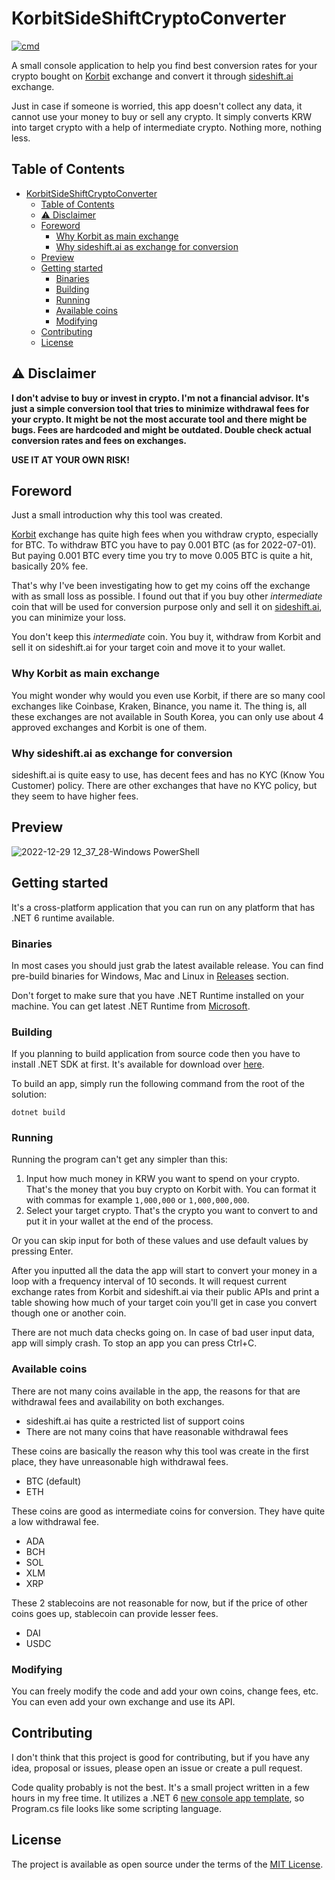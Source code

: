 # KorbitSideShiftCryptoConverter

[![cmd](https://github.com/ipasechnikov/KorbitSideShiftCryptoConverter/actions/workflows/cmd.yml/badge.svg)](https://github.com/ipasechnikov/KorbitSideShiftCryptoConverter/actions/workflows/cmd.yml)

A small console application to help you find best conversion rates for your crypto bought on [Korbit](https://www.korbit.co.kr/) exchange and convert it through [sideshift.ai](https://sideshift.ai/) exchange.

Just in case if someone is worried, this app doesn't collect any data, it cannot use your money to buy or sell any crypto. It simply converts KRW into target crypto with a help of intermediate crypto. Nothing more, nothing less.

## Table of Contents

- [KorbitSideShiftCryptoConverter](#korbitsideshiftcryptoconverter)
  - [Table of Contents](#table-of-contents)
  - [⚠️ Disclaimer](#️-disclaimer)
  - [Foreword](#foreword)
    - [Why Korbit as main exchange](#why-korbit-as-main-exchange)
    - [Why sideshift.ai as exchange for conversion](#why-sideshiftai-as-exchange-for-conversion)
  - [Preview](#preview)
  - [Getting started](#getting-started)
    - [Binaries](#binaries)
    - [Building](#building)
    - [Running](#running)
    - [Available coins](#available-coins)
    - [Modifying](#modifying)
  - [Contributing](#contributing)
  - [License](#license)

## ⚠️ Disclaimer

**I don't advise to buy or invest in crypto. I'm not a financial advisor. It's just a simple conversion tool that tries to minimize withdrawal fees for your crypto. It might be not the most accurate tool and there might be bugs. Fees are hardcoded and might be outdated. Double check actual conversion rates and fees on exchanges.**

**USE IT AT YOUR OWN RISK!**

## Foreword

Just a small introduction why this tool was created.

[Korbit](https://www.korbit.co.kr/) exchange has quite high fees when you withdraw crypto, especially for BTC.
To withdraw BTC you have to pay 0.001 BTC (as for 2022-07-01). But paying 0.001 BTC every time you try to move 0.005 BTC is quite a hit, basically 20% fee.

That's why I've been investigating how to get my coins off the exchange with as small loss as possible.
I found out that if you buy other *intermediate* coin that will be used for conversion purpose only and sell it on [sideshift.ai](https://sideshift.ai/), you can minimize your loss.

You don't keep this *intermediate* coin. You buy it, withdraw from Korbit and sell it on sideshift.ai for your target coin and move it to your wallet.

### Why Korbit as main exchange

You might wonder why would you even use Korbit, if there are so many cool exchanges like Coinbase, Kraken, Binance, you name it.
The thing is, all these exchanges are not available in South Korea, you can only use about 4 approved exchanges and Korbit is one of them.

### Why sideshift.ai as exchange for conversion

sideshift.ai is quite easy to use, has decent fees and has no KYC (Know You Customer) policy.
There are other exchanges that have no KYC policy, but they seem to have higher fees.

## Preview

![2022-12-29 12_37_28-Windows PowerShell](https://user-images.githubusercontent.com/17357759/209900226-b6248219-f52f-4a4d-a682-e42939c4aba1.png)

## Getting started

It's a cross-platform application that you can run on any platform that has .NET 6 runtime available.

### Binaries

In most cases you should just grab the latest available release.
You can find pre-build binaries for Windows, Mac and Linux in [Releases](https://github.com/ipasechnikov/KorbitSideShiftCryptoConverter/releases) section.

Don't forget to make sure that you have .NET Runtime installed on your machine. You can get latest .NET Runtime from [Microsoft](https://www.microsoft.com/net/download/).

### Building

If you planning to build application from source code then you have to install .NET SDK at first. It's available for download over [here](https://www.microsoft.com/net/download/).

To build an app, simply run the following command from the root of the solution:

```console
dotnet build
```

### Running

Running the program can't get any simpler than this:

1. Input how much money in KRW you want to spend on your crypto. That's the money that you buy crypto on Korbit with. You can format it with commas for example `1,000,000` or `1,000,000,000`.
2. Select your target crypto. That's the crypto you want to convert to and put it in your wallet at the end of the process.

Or you can skip input for both of these values and use default values by pressing Enter.

After you inputted all the data the app will start to convert your money in a loop with a frequency interval of 10 seconds. It will request current exchange rates from Korbit and sideshift.ai via their public APIs and print a table showing how much of your target coin you'll get in case you convert though one or another coin.

There are not much data checks going on. In case of bad user input data, app will simply crash. To stop an app you can press Ctrl+C.

### Available coins

There are not many coins available in the app, the reasons for that are withdrawal fees and availability on both exchanges.

- sideshift.ai has quite a restricted list of support coins
- There are not many coins that have reasonable withdrawal fees

These coins are basically the reason why this tool was create in the first place, they have unreasonable high withdrawal fees.

- BTC (default)
- ETH

These coins are good as intermediate coins for conversion. They have quite a low withdrawal fee.

- ADA
- BCH
- SOL
- XLM
- XRP

These 2 stablecoins are not reasonable for now, but if the price of other coins goes up, stablecoin can provide lesser fees.

- DAI
- USDC

### Modifying

You can freely modify the code and add your own coins, change fees, etc. You can even add your own exchange and use its API.

## Contributing

I don't think that this project is good for contributing, but if you have any idea, proposal or issues, please open an issue or create a pull request.

Code quality probably is not the best. It's a small project written in a few hours in my free time. It utilizes a .NET 6 [new console app template](https://aka.ms/new-console-template), so Program.cs file looks like some scripting language.

## License

The project is available as open source under the terms of the [MIT License](https://opensource.org/licenses/MIT).
